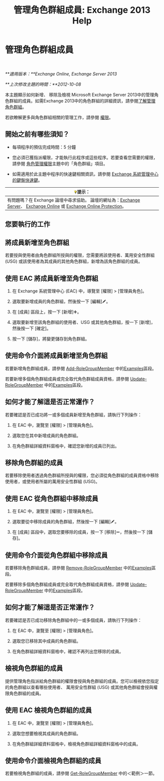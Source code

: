 ﻿---
title: '管理角色群組成員: Exchange 2013 Help'
TOCTitle: 管理角色群組成員
ms:assetid: c064729d-7cda-47fc-b105-acf4b300d430
ms:mtpsurl: https://technet.microsoft.com/zh-tw/library/JJ657492(v=EXCHG.150)
ms:contentKeyID: 50474177
ms.date: 05/21/2018
mtps_version: v=EXCHG.150
ms.translationtype: MT
---

# 管理角色群組成員

 

_**適用版本：**Exchange Online, Exchange Server 2013_

_**上次修改主題的時間：**2012-10-08_

本主題顯示如何新增、 移除及檢視 Microsoft Exchange Server 2013中的管理角色群組的成員。如需Exchange 2013中的角色群組的詳細資訊，請參閱[了解管理角色群組](understanding-management-role-groups-exchange-2013-help.md)。

若欲瞭解更多與角色群組相關的管理工作，請參閱 [權限](permissions-exchange-2013-help.md)。

## 開始之前有哪些須知？

  - 每項程序的預估完成時間：5 分鐘

  - 您必須已獲指派權限，才能執行此程序或這些程序。若要查看您需要的權限，請參閱 [角色管理權限](role-management-permissions-exchange-2013-help.md)主題中的「角色群組」項目。

  - 如需適用於此主題中程序的快速鍵相關資訊，請參閱 [Exchange 系統管理中心的鍵盤快速鍵](keyboard-shortcuts-in-the-exchange-admin-center-exchange-online-protection-help.md)。

<table>
<thead>
<tr class="header">
<th><img src="images/Bb124558.tip(EXCHG.150).gif" title="提示" alt="提示" />提示：</th>
</tr>
</thead>
<tbody>
<tr class="odd">
<td>有問題嗎？在 Exchange 論壇中尋求協助。 論壇的網址為：<a href="https://go.microsoft.com/fwlink/p/?linkid=60612">Exchange Server</a>、 <a href="https://go.microsoft.com/fwlink/p/?linkid=267542">Exchange Online</a> 或 <a href="https://go.microsoft.com/fwlink/p/?linkid=285351">Exchange Online Protection</a>。</td>
</tr>
</tbody>
</table>


## 您要執行的工作

## 將成員新增至角色群組

若要授與使用者由角色群組所授與的權限，您需要將該使用者、萬用安全性群組 (USG) 或該使用者為其成員的其他角色群組，新增為該角色群組的成員。

## 使用 EAC 將成員新增至角色群組

1.  在 Exchange 系統管理中心 (EAC) 中，導覽至 \[權限\] \> \[管理員角色\]。

2.  選取要新增成員的角色群組，然後按一下 \[編輯\]![編輯圖示](images/JJ218640.6f53ccb2-1f13-4c02-bea0-30690e6ea71d(EXCHG.150).gif "編輯圖示")。

3.  在 \[成員\] 區段上，按一下 \[新增\]![加入圖示](images/JJ218640.c1e75329-d6d7-4073-a27d-498590bbb558(EXCHG.150).gif "加入圖示")。

4.  選取要新增至該角色群組的使用者、USG 或其他角色群組，按一下 \[新增\]，然後按一下 \[確定\]。

5.  按一下 \[儲存\]，將變更儲存到角色群組。

## 使用命令介面將成員新增至角色群組

若要新增角色群組成員，請參閱 [Add-RoleGroupMember](https://technet.microsoft.com/zh-tw/library/dd638207\(v=exchg.150\)) 中的[Examples](https://technet.microsoft.com/zh-tw/dd638207\(exchg.150\)#examples)區段。

若要新增多個角色群組成員或完全取代角色群組成員資格，請參閱 [Update-RoleGroupMember](https://technet.microsoft.com/zh-tw/library/dd638116\(v=exchg.150\)) 中的[Examples](https://technet.microsoft.com/zh-tw/dd638116\(exchg.150\)#examples)區段。

## 如何才能了解這是否正常運作？

若要確認是否已成功將一或多個成員新增至角色群組，請執行下列操作：

1.  在 EAC 中，瀏覽至 \[權限\] \> \[管理員角色\]。

2.  選取您在其中新增成員的角色群組。

3.  在角色群組詳細資料窗格中，確認您新增的成員已列出。

## 移除角色群組的成員

若要移除使用者透過角色群組所授與的權限，您必須從角色群組的成員資格中移除使用者，或使用者所屬的萬用安全性群組 (USG)。

## 使用 EAC 從角色群組中移除成員

1.  在 EAC 中，瀏覽至 \[權限\] \> \[管理員角色\]。

2.  選取要從中移除成員的角色群組，然後按一下 \[編輯\]![編輯圖示](images/JJ218640.6f53ccb2-1f13-4c02-bea0-30690e6ea71d(EXCHG.150).gif "編輯圖示")。

3.  在 \[成員\] 區段中，選取您要移除的成員，按一下 \[移除\]![\[移除\] 圖示](images/JJ657492.479b6ced-8d64-4277-a725-f17fea202b28(EXCHG.150).gif "[移除] 圖示")，然後按一下 \[儲存\]。

## 使用命令介面從角色群組中移除成員

若要移除角色群組成員，請參閱 [Remove-RoleGroupMember](https://technet.microsoft.com/zh-tw/library/dd638208\(v=exchg.150\)) 中的[Examples](https://technet.microsoft.com/zh-tw/dd638208\(exchg.150\)#examples)區段。

若要移除多個角色群組成員或完全取代角色群組成員資格，請參閱 [Update-RoleGroupMember](https://technet.microsoft.com/zh-tw/library/dd638116\(v=exchg.150\)) 中的[Examples](https://technet.microsoft.com/zh-tw/dd638116\(exchg.150\)#examples)區段。

## 如何才能了解這是否正常運作？

若要確認是否已成功移除角色群組中的一或多個成員，請執行下列操作：

1.  在 EAC 中，瀏覽至 \[權限\] \> \[管理員角色\]。

2.  選取您已移除其中成員的角色群組。

3.  在角色群組詳細資料窗格中，確認不再列出您移除的成員。

## 檢視角色群組的成員

提供管理角色指派給角色群組的權限會授與角色群組的成員。您可以檢視依您指定的角色群組以查看哪些使用者、 萬用安全性群組 (USG) 或其他角色群組會授與權限角色群組的成員。

## 使用 EAC 檢視角色群組的成員

1.  在 EAC 中，瀏覽至 \[權限\] \> \[管理員角色\]。

2.  選取您想要檢視其成員的角色群組。

3.  在角色群組詳細資料窗格中，檢視角色群組詳細資料窗格中的成員。

## 使用命令介面檢視角色群組的成員

若要檢視角色群組的成員，請參閱 [Get-RoleGroupMember](https://technet.microsoft.com/zh-tw/library/dd638093\(v=exchg.150\)) 中的＜範例＞一節。

